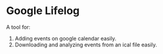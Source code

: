 Google Lifelog
==============

A tool for:

1. Adding events on google calendar easily.
2. Downloading and analyzing events from an ical file easily.
